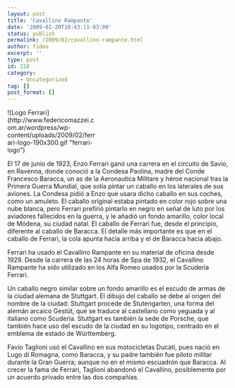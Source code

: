```yaml
---
layout: post
title: 'Cavallino Rampante'
date: '2009-02-20T10:43:11-03:00'
status: publish
permalink: /2009/02/cavallino-rampante.html
author: fideo
excerpt: ''
type: post
id: 218
category:
    - Uncategorized
tag: []
post_format: []
---
```

<div class="mceTemp"><dl class="wp-caption alignleft" id="attachment_221" style="width: 200px;"><dt class="wp-caption-dt">![Logo Ferrari](http://www.federicomazzei.com.ar/wordpress/wp-content/uploads/2009/02/ferrari-logo-190x300.gif "ferrari-logo")</dt></dl></div>El 17 de junio de 1923, Enzo Ferrari ganó una carrera en el circuito de Savio, en Ravenna, donde conoció a la Condesa Paolina, madre del Conde Francesco Baracca, un as de la Aeronautica Militare y héroe nacional tras la Primera Guerra Mundial, que solía pintar un caballo en los laterales de sus aviones. La Condesa pidió a Enzo que usara dicho caballo en sus coches, como un amuleto. El caballo original estaba pintado en color rojo sobre una nube blanca, pero Ferrari prefirió pintarlo en negro en señal de luto por los aviadores fallecidos en la guerra, y le añadió un fondo amarillo, color local de Módena, su ciudad natal. El caballo de Ferrari fue, desde el principio, diferente al caballo de Baracca. El detalle más importante es que en el caballo de Ferrari, la cola apunta hacia arriba y el de Baracca hacia abajo.

Ferrari ha usado el Cavallino Rampante en su material de oficina desde 1929. Desde la carrera de las 24 horas de Spa de 1932, el Cavallino Rampante ha sido utilizado en los Alfa Romeo usados por la Scuderia Ferrari.

Un caballo negro similar sobre un fondo amarillo es el escudo de armas de la ciudad alemana de Stuttgart. El dibujo del caballo se debe al origen del nombre de la ciudad: Stuttgart procede de Stutengarten, una forma del alemán arcaico Gestüt, que se traduce al castellano como yeguada y al italiano como Scuderia. Stuttgart es también la sede de Porsche, que también hace uso del escudo de la ciudad en su logotipo, centrado en el emblema de estado de Württemberg.

Favio Taglioni usó el Cavallino en sus motocicletas Ducati, pues nació en Lugo di Romagna, como Baracca, y su padre también fue piloto militar durante la Gran Guerra; aunque no en el mismo escuadrón que Baracca. Al crecer la fama de Ferrari, Taglioni abandonó el Cavallino, posiblemente por un acuerdo privado entre las dos compañías.
